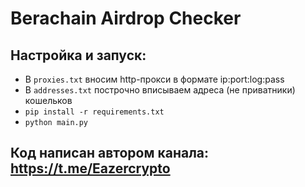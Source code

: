 # Berachain Airdrop Checker

## Настройка и запуск:
- В `proxies.txt` вносим http-прокси в формате ip:port:log:pass
- В `addresses.txt` построчно вписываем адреса (не приватники) кошельков
- `pip install -r requirements.txt`
- `python main.py`

## Код написан автором канала: https://t.me/Eazercrypto
